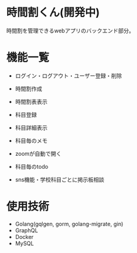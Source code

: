 # 時間割くん(開発中)
時間割を管理できるwebアプリのバックエンド部分。

# 機能一覧
- ログイン・ログアウト・ユーザー登録・削除
- 時間割作成
- 時間割表表示
- 科目登録
- 科目詳細表示
- 科目毎のメモ
- zoomが自動で開く

- 科目毎のtodo
- sns機能・学校科目ごとに掲示板相談

# 使用技術
- Golang(gqlgen, gorm, golang-migrate, gin)
- GraphQL
- Docker
- MySQL